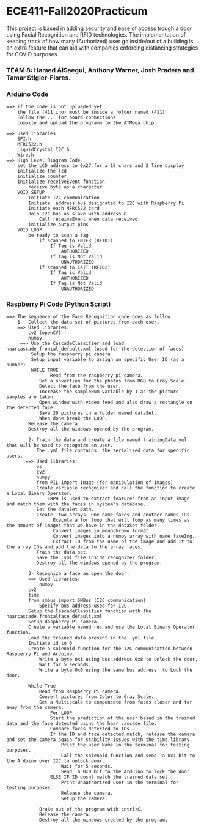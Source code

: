 # ECE411-Fall2020Practicum
This project is based in adding security and ease of access trough a door using Facial Recognition and RFID technologies. The implementation of keeping track of how many (Authorized) user go inside/out of a building is an extra feature that can aid with companies enforcing distancing strategies for COVID purposes. 

### TEAM 8: Hamed AlSaegui, Anthony Warner, Josh Pradera and Tamar Stigler-Flores.


### Arduino Code

	==> if the code is not uploaded yet
		the file (411.ino) must be inside a folder named (411)
		Follow the ... for board connections
		compile and upload the programm to the ATMega chip.
		
	==> used libraries
		SPI.h
		MFRC522.h
		LiquidCrystal_I2C.h
		Wire.h
	==> High Level Diagram Code
		set the LCD address to 0x27 for a 16 chars and 2 line display
		initialize the lcd
		initialize counter
		initialize receiveEvent function
			receive byte as a character
		VOID SETUP
			Initiate I2C communication
			Initiate  address bus designated to I2C with Raspberry Pi
			Initiate each MFRC522 card
			Join I2C bus as slave with address 8
				Call receiveEvent when data received 
			initialize output pins
		VOID LOOP
			be ready to scan a tag
				if scanned to ENTER (RFID1)
					If Tag is Valid
						AUTHORIZED
					If Tag is Not Valid
						UNAUTHORIZED
				if scanned to EXIT (RFID2)
					If Tag is Valid
						AUTHORIZED
					If Tag is Not Valid
						UNAUTHORIZED
						
						
						
### Raspberry Pi Code (Python Script)

	==> The sequence of the Face Recognition code goes as follow:
		1 - Collect the data set of pictures from each user.
		==> Used libraries: 
		    cv2 (openCV)
		    numpy
		 ==> Use the CascadeClassifier and load haarcascade_frontal_default.xml (used for the detection of faces)
		     Setup the raspberry pi camera
		     Setup input variable to assign an specific User ID (as a number)
		     WHILE TRUE
		     		Read from the raspberry pi camera.
				Set a onvertion for the photos from RGB to Gray Scale.
				Detect the face from the user.
				Increase the sampleNum variable by 1 as the picture samples are taken.
				Open window with video feed and also draw a rectangle on the detected face.
				Save 20 pictures in a folder named dataSet.
				When done break the LOOP.
		    Release the camera.
		    Destroy all the windows opened by the program.
		    
		    2- Train the data and create a file named trainingData.yml that will be used to recognize an user.
		       The .yml file contains  the serialized data for specific users.
		   ==> Used libraries:
		       os 
		       cv2
		       numpy
		       from PIL import Image (for manipulation of Images)
		       Create variable recognizer and call the function to create a Local Binary Operator.
		       	-  LBPH is used to extract features from an input image and match them with the faces in system's database.
		       Set the dataSet path.
		       Create  two arrays. One name faces and another names IDs.
		      		 Execute a for loop that will loop as many times as the amount of images that we have in the dataSet folder.
		      		 Convert images in monochromo format.
		      		 Convert images into a numpy array with name faceImg.
		      		 Extract ID from the name of the image and add it to the array IDs and add the data to the array faces.
		       Train the data set.
		       Save the .yml file inside recognizer folder.
		       Destroy all the windows opened by the program.
		       
		    3- Recognize a face an open the door.
		    ==> Used libraries:
		        numpy
			cv2
			time
			from smbus import SMBus (I2C communication)
		        Specify bus address used for I2C.
			Setup the CascadeClassifier function with the haarcascade_frontalface_default.xml
			Setup Raspberry Pi camera.
			Create a variable named rec and use the Local Binary Operator function.
			Load the trained data present in the .yml file.
			Initiate id to 0
			Create a solenoid function for the I2C communication between Raspberry Pi and Arduino.
				Write a byte 0x1 using bus address 0x8 to unlock the door.
				Wait for 5 seconds.
				Write a byte 0x0 using the same bus address  to Lock the door.
				
			While True
				Read from Raspberry Pi camera.
				Convert pictures from Color to Gray Scale.
				Set a Multiscale to compensate from faces closer and far away from the camera.
			        For LOOP 
					Start the prediction of the user based in the trained data and the face detected using the haar cascade file.
					Compare faces detected to IDs .
					If the ID and face detected match, release the camera and set the camera again for stability issues with the time library.
						Print the user Name in the terminal for testing purposes.
						Call the solenoid function and send  a 0x1 bit to the Arduino over I2C to unlock door.
						Wait for 5 seconds. 
						Send  a 0x0 bit to the Arduino to lock the door.
					ELSE IF ID dosnt match the trained data set.
						Print Unauthorized user in the terminal for testing purposes.
						Release the camera.
						Setup the camera. 
						
				Brake out of the program with cntrl+C. 
				Release the camera.
				Destroy all the windows created by the program.
						
					
					
					
					
				
			
		       
				
				
				
				
				
				
